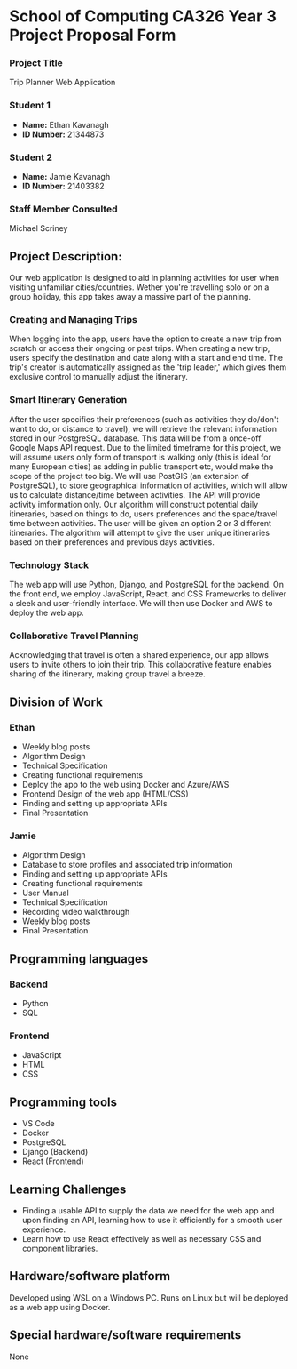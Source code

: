 # School of Computing CA326 Year 3 Project Proposal Form
### Project Title
Trip Planner Web Application
### Student 1
- **Name:** Ethan Kavanagh
- **ID Number:** 21344873 
### Student 2
- **Name:** Jamie Kavanagh
- **ID Number:** 21403382
### Staff Member Consulted
Michael Scriney 

## Project Description:
Our web application is designed to aid in planning activities for user when visiting unfamiliar cities/countries. Wether you're travelling solo or on a group holiday, this app takes away a massive part of the planning.
### Creating and Managing Trips
When logging into the app, users have the option to create a new trip from scratch or access their ongoing or past trips. When creating a new trip, users specify the destination and date along with a start and end time. The trip's creator is automatically assigned as the 'trip leader,' which gives them exclusive control to manually adjust the itinerary.
### Smart Itinerary Generation
After the user specifies their preferences (such as activities they do/don't want to do, or distance to travel), we will retrieve the relevant information stored in our PostgreSQL database. This data will be from a once-off Google Maps API request. Due to the limited timeframe for this project, we will assume users only form of transport is walking only (this is ideal for many European cities) as adding in public transport etc, would make the scope of the project too big.
We will use PostGIS (an extension of PostgreSQL), to store geographical information of activities, which will allow us to calculate distance/time between activities.
The API will provide activity imformation only. Our algorithm will construct potential daily itineraries, based on things to do, users preferences and the space/travel time between activities. The user will be given an option 2 or 3 different itineraries. The algorithm will attempt to give the user unique itineraries based on their preferences and previous days activities.
### Technology Stack
The web app will use Python, Django, and PostgreSQL for the backend. On the front end, we employ JavaScript, React, and CSS Frameworks to deliver a sleek and user-friendly interface. We will then use Docker and AWS to deploy the web app.
### Collaborative Travel Planning
Acknowledging that travel is often a shared experience, our app allows users to invite others to join their trip. This collaborative feature enables sharing of the itinerary, making group travel a breeze.

## Division of Work
### Ethan
- Weekly blog posts
- Algorithm Design
- Technical Specification 
- Creating functional requirements
- Deploy the app to the web using Docker and Azure/AWS
- Frontend Design of the web app (HTML/CSS)
- Finding and setting up appropriate APIs
- Final Presentation
### Jamie
- Algorithm Design
- Database to store profiles and associated trip information
- Finding and setting up appropriate APIs
- Creating functional requirements
- User Manual
- Technical Specification 
- Recording video walkthrough
- Weekly blog posts
- Final Presentation

## Programming languages
### Backend
- Python
- SQL
### Frontend
- JavaScript
- HTML
- CSS

## Programming tools
- VS Code
- Docker
- PostgreSQL
- Django (Backend)
- React (Frontend)

## Learning Challenges
- Finding a usable API to supply the data we need for the web app and upon finding an API, learning how to use it efficiently for a smooth user experience.
- Learn how to use React effectively as well as necessary CSS and component libraries.

## Hardware/software platform
Developed using WSL on a Windows PC. Runs on Linux but will be deployed as a web app using Docker. 

## Special hardware/software requirements
None
